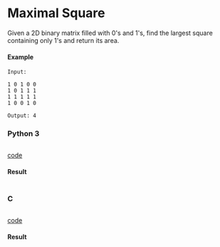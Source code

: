 # Maximal Square
Given a 2D binary matrix filled with 0's and 1's, find the largest square containing only 1's and return its area.

#### Example
```
Input: 

1 0 1 0 0
1 0 1 1 1
1 1 1 1 1
1 0 0 1 0

Output: 4
```

### Python 3
```python

```
[code](Python%203/221.py)

#### Result
```

```

### C
```C

```
[code](C/221.c)

#### Result
```

```
